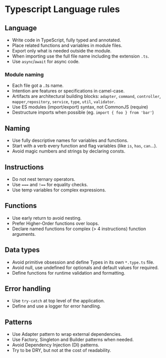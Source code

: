 # Typescript Language rules 

## Language

- Write code in TypeScript, fully typed and annotated.
- Place related functions and variables in module files.
- Export only what is needed outside the module.
- When importing use the full file name including the extension `.ts`.
- Use `async`/`await` for async code.

### Module naming
- Each file got a <intention>.<artifact>.ts name.
- Intention are features or specifications in camel-case.
- Artifacts are architectural building blocks: `adapter`, `command`, `controller`, `mapper`,`repository`, `service`, `type`, `util`, `validator`.
- Use ES modules (import/export) syntax, not CommonJS (require)
- Destructure imports when possible (eg. `import { foo } from 'bar'`)

## Naming
- Use fully descriptive names for variables and functions.
- Start with a verb every function and flag variables (like `is`, `has`, `can`...).  
- Avoid magic numbers and strings by declaring consts.

## Instructions
- Do not nest ternary operators.
- Use `===` and `!==` for equality checks.
- Use temp variables for complex expressions.

## Functions
- Use early return to avoid nesting.
- Prefer Higher-Order functions over loops.
- Declare named functions for complex (> 4 instructions) function arguments.

## Data types
- Avoid primitive obsession and define Types in its own `*.type.ts` file.
- Avoid null, use undefined for optionals and default values for required.
- Define functions for runtime validation and formatting.

## Error handling
- Use `try-catch` at top level of the application.
- Define and use a logger for error handling.

## Patterns
- Use Adapter pattern to wrap external dependencies.
- Use Factory, Singleton and Builder patterns when needed.
- Avoid Dependency Injection (DI) patterns.
- Try to be DRY, but not at the cost of readability.